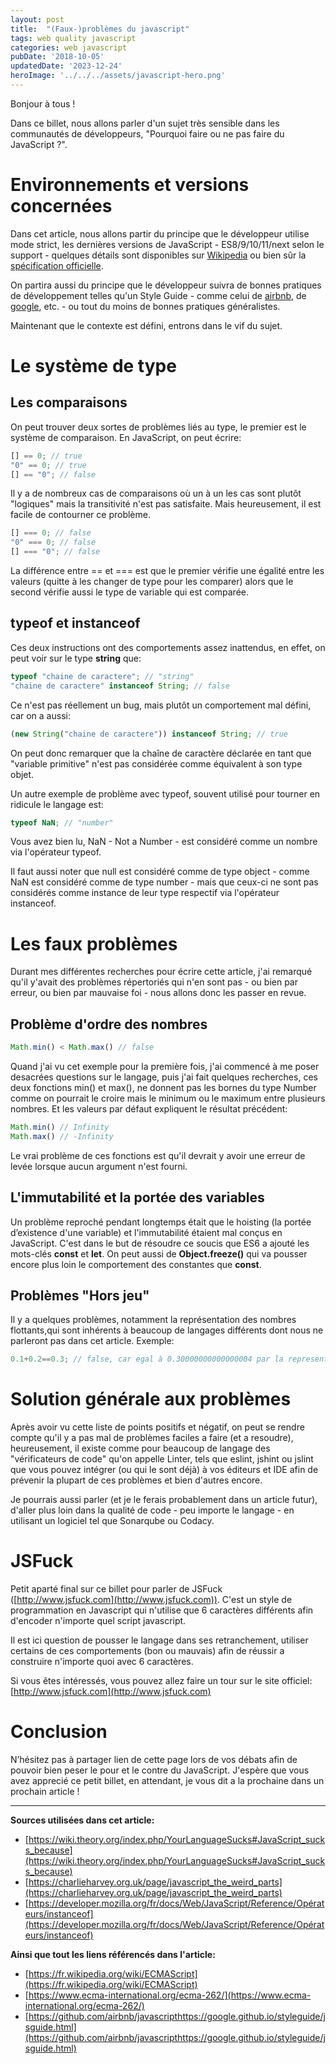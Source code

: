 ```yaml
---
layout: post
title:  "(Faux-)problèmes du javascript"
tags: web quality javascript
categories: web javascript
pubDate: '2018-10-05'
updatedDate: '2023-12-24'
heroImage: '../../../assets/javascript-hero.png'
---
```


Bonjour à tous !  

Dans ce billet, nous allons parler d'un sujet très sensible dans les communautés de développeurs, "Pourquoi faire ou ne pas faire du JavaScript ?".   

# Environnements et versions concernées

Dans cet article, nous allons partir du principe que le développeur utilise mode strict, les dernières versions de JavaScript - ES8/9/10/11/next selon le support - quelques détails sont disponibles sur [Wikipedia](https://fr.wikipedia.org/wiki/ECMAScript) ou bien sûr la [spécification officielle](https://www.ecma-international.org/ecma-262/).  

On partira aussi du principe que le développeur suivra de bonnes pratiques de développement telles qu'un Style Guide - comme celui de [airbnb](https://github.com/airbnb/javascript), de [google](https://google.github.io/styleguide/jsguide.html), etc. - ou tout du moins de bonnes pratiques généralistes.  

Maintenant que le contexte est défini, entrons dans le vif du sujet.  

# Le système de type

## Les comparaisons

On peut trouver deux sortes de problèmes liés au type, le premier est le système de comparaison. En JavaScript, on peut écrire:  

```js
[] == 0; // true
"0" == 0; // true
[] == "0"; // false
```

Il y a de nombreux cas de comparaisons où un à un les cas sont plutôt "logiques" mais la transitivité n'est pas satisfaite. Mais heureusement, il est facile de contourner ce problème.

```js
[] === 0; // false
"0" === 0; // false
[] === "0"; // false
```

La différence entre == et === est que le premier vérifie une égalité entre les valeurs (quitte à les changer de type pour les comparer) alors que le second vérifie aussi le type de variable qui est comparée.  

## typeof et instanceof

Ces deux instructions ont des comportements assez inattendus, en effet, on peut voir sur le type **string** que:  
```js
typeof "chaine de caractere"; // "string"
"chaine de caractere" instanceof String; // false
```

Ce n'est pas réellement un bug, mais plutôt un comportement mal défini, car on a aussi:  
```js
(new String("chaine de caractere")) instanceof String; // true
```

On peut donc remarquer que la chaîne de caractère déclarée en tant que "variable primitive" n'est pas considérée comme équivalent à son type objet.  

Un autre exemple de problème avec typeof, souvent utilisé pour tourner en ridicule le langage est:
```js
typeof NaN; // "number"
```

Vous avez bien lu, NaN - Not a Number - est considéré comme un nombre via l'opérateur typeof.  

Il faut aussi noter que null est considéré comme de type object - comme NaN est considéré comme de type number - mais que ceux-ci ne sont pas considérés comme instance de leur type respectif via l'opérateur instanceof.  

# Les faux problèmes

Durant mes différentes recherches pour écrire cette article, j'ai remarqué qu'il y'avait des problèmes répertoriés qui n'en sont pas - ou bien par erreur, ou bien par mauvaise foi - nous allons donc les passer en revue.  

## Problème d'ordre des nombres

```js
Math.min() < Math.max() // false
```

Quand j'ai vu cet exemple pour la première fois, j'ai commencé à me poser desacrées questions sur le langage, puis j'ai fait quelques recherches, ces deux fonctions min() et max(), ne donnent pas les bornes du type Number comme on pourrait le croire mais le minimum ou le maximum entre plusieurs nombres. Et les valeurs par défaut expliquent le résultat précédent:

```js
Math.min() // Infinity
Math.max() // -Infinity
```

Le vrai problème de ces fonctions est qu'il devrait y avoir une erreur de levée lorsque aucun argument n'est fourni.

## L'immutabilité et la portée des variables

Un problème reproché pendant longtemps était que le hoisting (la portée d’existence d'une variable) et l'immutabilité étaient mal conçus en JavaScript. C'est dans le but de résoudre ce soucis que ES6 a ajouté les mots-clés **const** et **let**. On peut aussi de **Object.freeze()** qui va pousser encore plus loin le comportement des constantes que **const**.

## Problèmes "Hors jeu"

Il y a quelques problèmes, notamment la représentation des nombres flottants,qui sont inhérents à beaucoup de langages différents dont nous ne parleront pas dans cet article. Exemple:  
```js
0.1+0.2==0.3; // false, car egal à 0.30000000000000004 par la representation des nombres flottants
```

# Solution générale aux problèmes

Après avoir vu cette liste de points positifs et négatif, on peut se rendre compte qu'il y a pas mal de problèmes faciles a faire (et a resoudre), heureusement, il existe comme pour beaucoup de langage des "vérificateurs de code" qu'on appelle Linter, tels que eslint, jshint ou jslint que vous pouvez intégrer (ou qui le sont déjà) à vos éditeurs et IDE afin de prévenir la plupart de ces problèmes et bien d'autres encore.  

Je pourrais aussi parler (et je le ferais probablement dans un article futur), d'aller plus loin dans la qualité de code - peu importe le langage - en utilisant un logiciel tel que Sonarqube ou Codacy.

# JSFuck

Petit aparté final sur ce billet pour parler de JSFuck ([http://www.jsfuck.com](http://www.jsfuck.com)). C'est un style de programmation en Javascript qui n'utilise que 6 caractères différents afin d'encoder n'importe quel script javascript.  

Il est ici question de pousser le langage dans ses retranchement, utiliser certains de ces comportements (bon ou mauvais) afin de réussir a construire n'importe quoi avec 6 caractères.  

Si vous êtes intéressés, vous pouvez allez faire un tour sur le site officiel: [http://www.jsfuck.com](http://www.jsfuck.com)

# Conclusion

N’hésitez pas à partager lien de cette page lors de vos débats afin de pouvoir bien peser le pour et le contre du JavaScript. J'espère que vous avez apprecié ce petit billet, en attendant, je vous dit a la prochaine dans un prochain article !  

---

**Sources utilisées dans cet article:**  
- [https://wiki.theory.org/index.php/YourLanguageSucks#JavaScript_sucks_because](https://wiki.theory.org/index.php/YourLanguageSucks#JavaScript_sucks_because)
- [https://charlieharvey.org.uk/page/javascript_the_weird_parts](https://charlieharvey.org.uk/page/javascript_the_weird_parts)
- [https://developer.mozilla.org/fr/docs/Web/JavaScript/Reference/Opérateurs/instanceof](https://developer.mozilla.org/fr/docs/Web/JavaScript/Reference/Opérateurs/instanceof)

**Ainsi que tout les liens référencés dans l'article:**  
- [https://fr.wikipedia.org/wiki/ECMAScript](https://fr.wikipedia.org/wiki/ECMAScript)
- [https://www.ecma-international.org/ecma-262/](https://www.ecma-international.org/ecma-262/)
- [https://github.com/airbnb/javascripthttps://google.github.io/styleguide/jsguide.html](https://github.com/airbnb/javascripthttps://google.github.io/styleguide/jsguide.html)